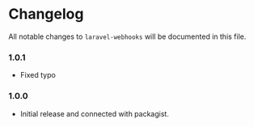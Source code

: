 # Changelog

All notable changes to `laravel-webhooks` will be documented in this file.

### 1.0.1
- Fixed typo

### 1.0.0
- Initial release and connected with packagist.
